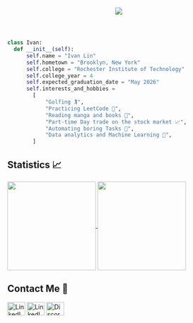 <header>
    <h1 align="center"><img src="https://readme-typing-svg.demolab.com?font=Monaspace+Argon&size=15&duration=3500&color=9370DB&center=true&vCenter=true&lines=Hi+I+am+Ivan!;My+interests+are+in....;Software+Engineering+%f0%9f%92%bb;Data+Engineering+%f0%9f%93%b0;and+Site+Reliability+Engineering+%f0%9f%92%a0+" /></h1>
</header>

```python
class Ivan:
  def __init__(self):
      self.name = "Ivan Lin"
      self.hometown = "Brooklyn, New York"
      self.college = "Rochester Institute of Technology"
      self.college_year = 4
      self.expected_graduation_date = "May 2026"
      self.interests_and_hobbies =
        [
            "Golfing 🏌️",
            "Practicing LeetCode 🤔",
            "Reading manga and books 📖",
            "Part-time Day trade on the stock market 📈",
            "Automating boring Tasks 🙂",    
            "Data analytics and Machine Learning 🤖",
        ]

```

<!-- Github Statistics -->
## Statistics :chart_with_upwards_trend:

<section id="Stats">
<a href="https://github.com/anuraghazra/github-readme-stats">
<img height=200 align="center" src="https://github-readme-stats.vercel.app/api/?username=ivanlin0418&count_private=true&theme=tokyonight&rank_icon=github&custom_title=My%20GitHub%20Stats" />
</a>
<a href="https://github.com/anuraghazra/github-readme-stats">
  <img height=200 align="center" src="https://github-readme-stats.vercel.app/api/top-langs/?username=ivanlin0418&size_weight=0.4&count_weight=0.6&hide=Makefile,Tex&layout=compact&theme=tokyonight" />
</a>
    
## Contact Me 📲
<p align="left">
    <a href="https://linkedin.com/in/il9082" target="_blank"><img align="center" src="https://raw.githubusercontent.com/rahuldkjain/github-profile-readme-generator/master/src/images/icons/Social/linked-in-alt.svg" alt="LinkedIn" height="30" width="40"/></a>
            <a href="https://www.reddit.com/user/Vibrantluster/" target="_blank"><img align="center" src="https://raw.githubusercontent.com/rahuldkjain/github-profile-readme-generator/master/src/images/icons/Social/reddit.svg" alt="LinkedIn" height="30" width="40"/></a>
    <a href="https://discord.gg/PX7tqqhf" target="_blank"><img align="center" src="https://raw.githubusercontent.com/rahuldkjain/github-profile-readme-generator/master/src/images/icons/Social/discord.svg" alt="Discord" height="30" width="40"/> </a> 
</p>


